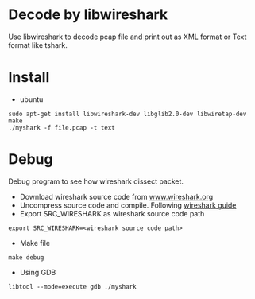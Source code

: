# Decode by libwireshark
Use libwireshark to decode pcap file and print out as XML format or Text format like tshark.

# Install
- ubuntu
```
sudo apt-get install libwireshark-dev libglib2.0-dev libwiretap-dev
make
./myshark -f file.pcap -t text
```

# Debug
Debug program to see how wireshark dissect packet.
- Download wireshark source code from www.wireshark.org
- Uncompress source code and compile. Following [wireshark guide](https://www.wireshark.org/docs/wsug_html/#ChBuildInstallUnixBuild)
- Export SRC_WIRESHARK as wireshark source code path
```
export SRC_WIRESHARK=<wireshark source code path>
```
- Make file
```
make debug
```
- Using GDB
```
libtool --mode=execute gdb ./myshark
```


